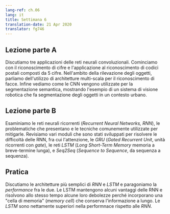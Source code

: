 ```yaml
---
lang-ref: ch.06
lang: it
title: Settimana 6
translation-date: 21 Apr 2020
translator: fg746
---
```


## Lezione parte A

Discutiamo tre applicazioni delle reti neurali convoluzionali. Cominciamo con il riconoscimento di cifre e l'applicazione al riconoscimento di codici postali composti da 5 cifre. Nell'ambito della rilevazione degli oggetti, parliamo dell'utilizzo di architetture multi-scala per il riconoscimento di facce. Infine vediamo come le CNN vengono utilizzate per la segmentazione semantica, mostrando l'esempio di un sistema di visione robotica che fa segmentazione degli oggetti in un contesto urbano.
<!-- ## Lecture part A

We discussed three applications of convolutional neural networks. We started with digit recognition and the application to a 5-digit zip code recognition. In object detection, we talk about how to use multi-scale architecture in a face detection setting. Lastly, we saw how ConvNets are used in semantic segmentation tasks with concrete examples in a robotic vision system and object segmentation in an urban environment.
-->

## Lezione parte B

Esaminiamo le reti neurali ricorrenti (_Recurrent Neural Networks, RNN_), le problematiche che presentano e le tecniche comunemente utilizzate per mitigarle. Revisiamo vari moduli che sono stati sviluppati per risolvere le difficoltà delle RNN, fra cui l'attenzione, le _GRU_ (_Gated Recurrent Unit_, unità ricorrenti con _gate_), le reti _LSTM_ (_Long Short-Term Memory_ memoria a breve-termine lunga), e _Seq2Seq_ (_Sequence to Sequence_, da sequenza a sequenza).
<!-- ## Lecture part B

We examine Recurrent Neural Networks, their problems, and common techniques for mitigating these issues.  We then review a variety of modules developed to resolve RNN model issues including Attention, GRUs (Gated Recurrent Unit), LSTMs (Long Short-Term Memory), and Seq2Seq.
-->

## Pratica

Discutiamo le architetture più semplici di _RNN_ e _LSTM_ e paragoniamo la _performance_ fra le due. Le LSTM mantengono alcuni vantaggi delle RNN e risolvono allo stesso tempo alcune loro debolezze perché incorporano una "cella di memoria" (_memory cell_) che conserva l'informazione a lungo. Le _LSTM_ sono nettamente superiori nella performnace rispetto alle _RNN_.

<!-- ## Practicum
We discussed architecture of Vanilla RNN and LSTM models and compared the performance between the two. LSTM inherits advantages of RNN, while improving RNN's weaknesses by including a 'memory cell' to store information in memory for long periods of time. LSTM models significantly outperforms RNN models.
-->
